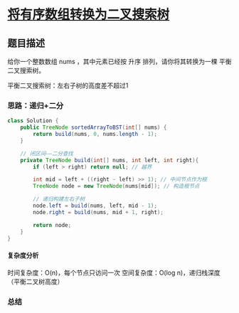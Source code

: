 # [将有序数组转换为二叉搜索树](将有序数组转换为二叉搜索树"[题目地址](https://leetcode.cn/problems/convert-sorted-array-to-binary-search-tree/description/)")

## 题目描述
给你一个整数数组 nums ，其中元素已经按 升序 排列，请你将其转换为一棵 平衡 二叉搜索树。

平衡二叉搜索树：左右子树的高度差不超过1

### 思路：递归+二分


```java
class Solution {
    public TreeNode sortedArrayToBST(int[] nums) {
        return build(nums, 0, nums.length - 1);
    }

    // 闭区间——二分查找
    private TreeNode build(int[] nums, int left, int right){
        if (left > right) return null; // 越界

        int mid = left + ((right - left) >> 1); // 中间节点作为根
        TreeNode node = new TreeNode(nums[mid]); // 构造根节点

        // 递归构建左右子树
        node.left = build(nums, left, mid - 1);
        node.right = build(nums, mid + 1, right);

        return node;
    }
}
```

#### 复杂度分析
时间复杂度：O(n)，每个节点只访问一次
空间复杂度：O(log n)，递归栈深度（平衡二叉树高度）

### 总结
